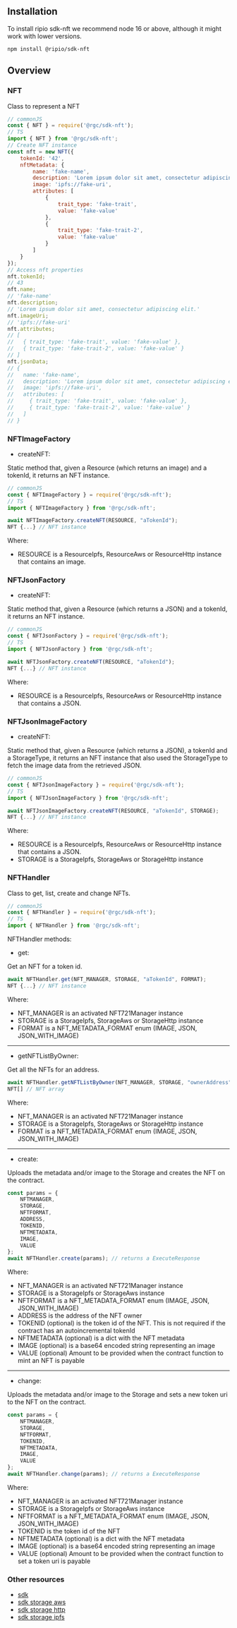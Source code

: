 ## Installation

To install ripio sdk-nft we recommend node 16 or above, although it might work with lower versions.

```
npm install @ripio/sdk-nft
```

## Overview

### NFT

Class to represent a NFT

```javascript
// commonJS
const { NFT } = require('@rgc/sdk-nft');
// TS
import { NFT } from '@rgc/sdk-nft';
// Create NFT instance
const nft = new NFT({
    tokenId: '42',
    nftMetadata: {
        name: 'fake-name',
        description: 'Lorem ipsum dolor sit amet, consectetur adipiscing elit.',
        image: 'ipfs://fake-uri',
        attributes: [
            {
                trait_type: 'fake-trait',
                value: 'fake-value'
            },
            {
                trait_type: 'fake-trait-2',
                value: 'fake-value'
            }
        ]
    }
});
// Access nft properties
nft.tokenId;
// 43
nft.name;
// 'fake-name'
nft.description;
// 'Lorem ipsum dolor sit amet, consectetur adipiscing elit.'
nft.imageUri;
// 'ipfs://fake-uri'
nft.attributes;
// [
//   { trait_type: 'fake-trait', value: 'fake-value' },
//   { trait_type: 'fake-trait-2', value: 'fake-value' }
// ]
nft.jsonData;
// {
//   name: 'fake-name',
//   description: 'Lorem ipsum dolor sit amet, consectetur adipiscing elit.',
//   image: 'ipfs://fake-uri',
//   attributes: [
//     { trait_type: 'fake-trait', value: 'fake-value' },
//     { trait_type: 'fake-trait-2', value: 'fake-value' }
//   ]
// }
```

### NFTImageFactory

- createNFT:

Static method that, given a Resource (which returns an image) and a tokenId, it returns an NFT instance.

```javascript
// commonJS
const { NFTImageFactory } = require('@rgc/sdk-nft');
// TS
import { NFTImageFactory } from '@rgc/sdk-nft';

await NFTImageFactory.createNFT(RESOURCE, "aTokenId");
NFT {...} // NFT instance
```
Where:

- RESOURCE is a ResourceIpfs, ResourceAws or ResourceHttp instance that contains an image.

### NFTJsonFactory

- createNFT:

Static method that, given a Resource (which returns a JSON) and a tokenId, it returns an NFT instance.

```javascript
// commonJS
const { NFTJsonFactory } = require('@rgc/sdk-nft');
// TS
import { NFTJsonFactory } from '@rgc/sdk-nft';

await NFTJsonFactory.createNFT(RESOURCE, "aTokenId");
NFT {...} // NFT instance
```
Where:

- RESOURCE is a ResourceIpfs, ResourceAws or ResourceHttp instance that contains a JSON.

### NFTJsonImageFactory

- createNFT:

Static method that, given a Resource (which returns a JSON), a tokenId and a StorageType, it returns an NFT instance that also used the StorageType to fetch the image data from the retrieved JSON.

```javascript
// commonJS
const { NFTJsonImageFactory } = require('@rgc/sdk-nft');
// TS
import { NFTJsonImageFactory } from '@rgc/sdk-nft';

await NFTJsonImageFactory.createNFT(RESOURCE, "aTokenId", STORAGE);
NFT {...} // NFT instance
```
Where:

- RESOURCE is a ResourceIpfs, ResourceAws or ResourceHttp instance that contains a JSON.
- STORAGE is a StorageIpfs, StorageAws or StorageHttp instance

### NFTHandler

Class to get, list, create and change NFTs.
```javascript
// commonJS
const { NFTHandler } = require('@rgc/sdk-nft');
// TS
import { NFTHandler } from '@rgc/sdk-nft';
```
NFTHandler methods:
- get:

Get an NFT for a token id.
```javascript
await NFTHandler.get(NFT_MANAGER, STORAGE, "aTokenId", FORMAT);
NFT {...} // NFT instance
```
Where:

- NFT_MANAGER is an activated NFT721Manager instance
- STORAGE is a StorageIpfs, StorageAws or StorageHttp instance
- FORMAT is a NFT_METADATA_FORMAT enum (IMAGE, JSON, JSON_WITH_IMAGE)
___
- getNFTListByOwner:

Get all the NFTs for an address.
```javascript
await NFTHandler.getNFTListByOwner(NFT_MANAGER, STORAGE, "ownerAddress", FORMAT);
NFT[] // NFT array
```
Where:

- NFT_MANAGER is an activated NFT721Manager instance
- STORAGE is a StorageIpfs, StorageAws or StorageHttp instance
- FORMAT is a NFT_METADATA_FORMAT enum (IMAGE, JSON, JSON_WITH_IMAGE)
---
- create:

Uploads the metadata and/or image to the Storage and creates the NFT on the contract.
```javascript
const params = {
    NFTMANAGER,
    STORAGE,
    NFTFORMAT,
    ADDRESS,
    TOKENID,
    NFTMETADATA,
    IMAGE,
    VALUE
};
await NFTHandler.create(params); // returns a ExecuteResponse
```
Where:

- NFT_MANAGER is an activated NFT721Manager instance
- STORAGE is a StorageIpfs or StorageAws instance
- NFTFORMAT is a NFT_METADATA_FORMAT enum (IMAGE, JSON, JSON_WITH_IMAGE)
- ADDRESS is the address of the NFT owner
- TOKENID (optional) is the token id of the NFT. This is not required if the contract has an autoincremental tokenId
- NFTMETADATA (optional) is a dict with the NFT metadata
- IMAGE (optional) is a base64 encoded string representing an image
- VALUE (optional) Amount to be provided when the contract function to mint an NFT is payable
---
- change:

Uploads the metadata and/or image to the Storage and sets a new token uri to the NFT on the contract.
```javascript
const params = {
    NFTMANAGER,
    STORAGE,
    NFTFORMAT,
    TOKENID,
    NFTMETADATA,
    IMAGE,
    VALUE
};
await NFTHandler.change(params); // returns a ExecuteResponse
```
Where:

- NFT_MANAGER is an activated NFT721Manager instance
- STORAGE is a StorageIpfs or StorageAws instance
- NFTFORMAT is a NFT_METADATA_FORMAT enum (IMAGE, JSON, JSON_WITH_IMAGE)
- TOKENID is the token id of the NFT
- NFTMETADATA (optional) is a dict with the NFT metadata
- IMAGE (optional) is a base64 encoded string representing an image
- VALUE (optional) Amount to be provided when the contract function to set a token uri is payable

### Other resources

- [sdk](https://ripio.github.io/sdkjs/sdk)
- [sdk storage aws](https://ripio.github.io/sdkjs/sdk-storage-aws)
- [sdk storage http](https://ripio.github.io/sdkjs/sdk-storage-http)
- [sdk storage ipfs](https://ripio.github.io/sdkjs/sdk-storage-ipfs)